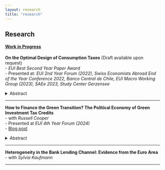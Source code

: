 ```yaml
---
layout: research
title: "research"
---
```


## Research

#### <ins>Work in Progress</ins>
**On the Optimal Design of Consumption Taxes** (Draft available upon request)\
    -  *EUI Best Second Year Paper Award*\
    - Presented at: *EUI 2nd Year Forum (2022), Swiss Economists Abroad End of the Year Conference 2022, Banco Central de Chile, EUI Macro Working Group (2023), SAEe 2023, Study Center Gerzensee*
<details>
  <summary>Abstract</summary>
How should differentiated consumption taxes be designed in the presence of capital income taxes and progressive labor income taxes?
I study this question using a quantitative model featuring heterogeneous households with non-homothetic preferences, uninsurable idiosyncratic risk, and a government that uses various tax instruments to raise revenue. I estimate the parameters governing households' demand using data from the US Consumption Expenditure Survey, and show that my model matches the heterogeneous consumption behavior across the income distribution. Allowing the benevolent government to jointly optimize consumption taxes on 11 different consumption categories and labor income taxes, I find that necessities should be heavily subsidized (-50%), that luxuries are optimally taxed at a positive rate (12%), and that the level of the labor income tax is increased while its progressivity remains largely unchanged from the status quo. Three main mechanisms explain why such differentiated tax rates are welfare maximizing: they reduce consumption inequality by subsidizing essential goods of low-income households, imply a targeted taxation of the initial wealth of high-wealth households, and induce highly productive households to increase their labor supply.
</details>
 
    
---

**How to Finance the Green Transition? The Political Economy of Green Investment Tax Credits**\
    - with *Russell Cooper*\
    - Presented at *EUI 4th Year Forum (2024)*\
    - [Blog post](https://lafonte.eui.eu/2024/04/11/financing-the-green-transition-the-political-economy-of-investment-tax-credits/)
<details>
  <summary>Abstract</summary>
We study the aggregate and distributional consequences of green investment tax credits (ITCs) and ask under which financing structures such environmental policies would be adopted by a majority of voters and sustained in the long run. We develop an overlapping generations model with heterogeneous households, multiple sectors, and a government that wants to introduce a green ITC to reduce pollution. Our model highlights both an intratemporal (across the income distribution) and an intertemporal (across generations) disagreement about the desirability of green ITCs arising from the unequal distribution of the costs and benefits. Together, they can lead to voting outcomes in which the ITC would never be adopted, even though it would be welfare improving for a majority of the population in the long run. We show that allowing for some debt financing of the ITC can overcome this political gridlock. Moreover, this debt can be fully repaid in the long run while maintaining high approval rates for the ITC. Changes in asset market participation rates and factor prices induced by the ITC explain why fully tax-financed ITCs are approved only in the long run, but not at the time of introduction of the ITC.
</details>
    
---
    
**Heterogeneity in the Bank Lending Channel: Evidence from the Euro Area**\
    - with *Sylvia Kaufmann*
    
---

